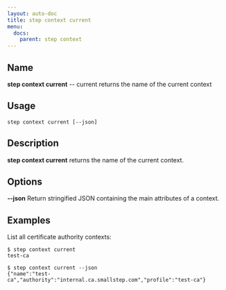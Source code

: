 ```yaml
---
layout: auto-doc
title: step context current
menu:
  docs:
    parent: step context
---
```


## Name
**step context current** -- current returns the name of the current context

## Usage

```raw
step context current [--json]
```

## Description

**step context current** returns the name of the current context.

## Options


**--json**
Return stringified JSON containing the main attributes of a context.

## Examples

List all certificate authority contexts:
```shell
$ step context current
test-ca
```

```shell
$ step context current --json
{"name":"test-ca","authority":"internal.ca.smallstep.com","profile":"test-ca"}
```

